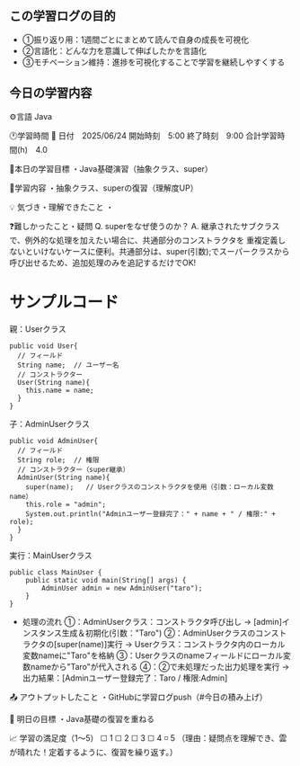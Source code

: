 ## この学習ログの目的
* ①振り返り用：1週間ごとにまとめて読んで自身の成長を可視化
* ②言語化：どんな力を意識して伸ばしたかを言語化
* ③モチベーション維持：進捗を可視化することで学習を継続しやすくする

## 今日の学習内容
⚙️言語 Java

🕐学習時間
📅 日付　2025/06/24
開始時刻　5:00
終了時刻　9:00
合計学習時間(h)　4.0

🎯本日の学習目標
・Java基礎演習（抽象クラス、super）

📝学習内容
・抽象クラス、superの復習（理解度UP）

💡 気づき・理解できたこと
・


❓難しかったこと・疑問
Q. superをなぜ使うのか？
A. 継承されたサブクラスで、例外的な処理を加えたい場合に、共通部分のコンストラクタを
   重複定義しないといけないケースに便利。共通部分は、super(引数);でスーパークラスから呼び出せるため、追加処理のみを追記するだけでOK!

# サンプルコード
親：Userクラス
```
public void User{
  // フィールド
  String name;  // ユーザー名
  // コンストラクター
  User(String name){
    this.name = name;
  }
}
```
子：AdminUserクラス
```
public void AdminUser{
  // フィールド
  String role;  // 権限
  // コンストラクター（super継承）
  AdminUser(String name){
    super(name);   // Userクラスのコンストラクタを使用（引数：ローカル変数name）
    this.role = "admin";
    System.out.println("Adminユーザー登録完了：" + name + " / 権限:" + role);
  }
}
```
実行：MainUserクラス
```
public class MainUser {
	public static void main(String[] args) {
		AdminUser admin = new AdminUser("taro");
	}
}
```
- 処理の流れ
①：AdminUserクラス：コンストラクタ呼び出し
   → [admin]インスタンス生成＆初期化(引数："Taro")
②：AdminUserクラスのコンストラクタの[super(name)]実行
    → Userクラス：コンストラクタ内のローカル変数nameに"Taro"を格納
③：Userクラスのnameフィールドにローカル変数nameから"Taro"が代入される
④：②で未処理だった出力処理を実行
    → 出力結果：[Adminユーザー登録完了：Taro / 権限:Admin]

📤 アウトプットしたこと
・GitHubに学習ログpush（#今日の積み上げ）

🌱 明日の目標
・Java基礎の復習を重ねる

📈 学習の満足度（1〜5）
☐ 1 ☐ 2 ☐ 3 ☐ 4 ◽️ 5
（理由：疑問点を理解でき、雲が晴れた！定着するように、復習を繰り返す。）